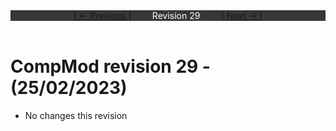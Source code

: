 <div style="width:100%;background-color:#373737;color:#FFFFFF;text-align:center">
<div style="display:inline-block;float:left;padding-left:20%">
<a href="revision28">
[ <- Previous ]
</a>
</div>
<div style="display:inline-block;">
Revision 29
</div>
<div style="display:inline-block;float:right;padding-right:20%">
<a href="revision30">
[ Next -> ]
</a>
</div>
</div>

<br />

# CompMod revision 29 - (25/02/2023)

* No changes this revision

<br/>


